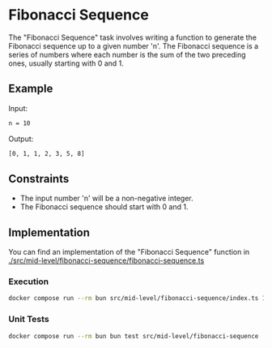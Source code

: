 # Fibonacci Sequence

The "Fibonacci Sequence" task involves writing a function to generate the Fibonacci sequence up to a given number 'n'.
The Fibonacci sequence is a series of numbers where each number is the sum of the two preceding ones, usually starting with 0 and 1.

## Example

Input:

```bash
n = 10
```

Output:

```bash
[0, 1, 1, 2, 3, 5, 8]
```

## Constraints

- The input number 'n' will be a non-negative integer.
- The Fibonacci sequence should start with 0 and 1.

## Implementation

You can find an implementation of the "Fibonacci Sequence" function in [./src/mid-level/fibonacci-sequence/fibonacci-sequence.ts](./src/mid-level/fibonacci-sequence/fibonacci-sequence.ts)

### Execution

```bash
docker compose run --rm bun src/mid-level/fibonacci-sequence/index.ts 10
```

### Unit Tests

```bash
docker compose run --rm bun bun test src/mid-level/fibonacci-sequence
```
